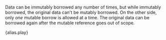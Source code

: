 Data can be immutably borrowed any number of times, but while immutably
borrowed, the original data can't be mutably borrowed. On the other side,
only *one* mutable borrow is allowed at a time. The original data can be
borrowed again after the mutable reference goes out of scope.

{alias.play}
